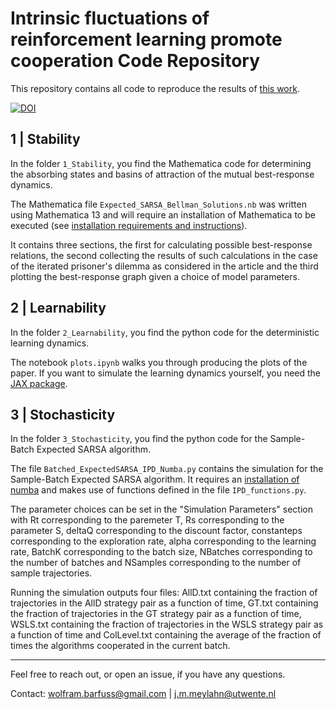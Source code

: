 # Intrinsic fluctuations of reinforcement learning promote cooperation Code Repository
This repository contains all code to reproduce the results of [this work](https://arxiv.org/abs/2209.01013).

[![DOI](https://zenodo.org/badge/562998950.svg)](https://zenodo.org/badge/latestdoi/562998950)


## 1 | Stability
In the folder `1_Stability`, you find the Mathematica code for determining the absorbing states and basins of attraction of the mutual best-response dynamics.

The Mathematica file `Expected_SARSA_Bellman_Solutions.nb` was written using Mathematica 13 and will require an installation of Mathematica to be executed (see [installation requirements and instructions](https://reference.wolfram.com/language/tutorial/InstallingMathematica.html)). 

It contains three sections, the first for calculating possible best-response relations, the second collecting the results of such calculations in the case of the iterated prisoner's dilemma as considered in the article and the third plotting the best-response graph given a choice of model parameters.

## 2 | Learnability 
In the folder `2_Learnability`, you find the python code for the deterministic learning dynamics. 

The notebook `plots.ipynb` walks you through producing the plots of the paper. If you want to simulate the learning dynamics yourself, you need the [JAX package](https://github.com/google/jax).


## 3 | Stochasticity
In the folder `3_Stochasticity`, you find the python code for the Sample-Batch Expected SARSA algorithm.

The file `Batched_ExpectedSARSA_IPD_Numba.py` contains the simulation for the Sample-Batch Expected SARSA algorithm. It requires an [installation of numba](https://numba.pydata.org/numba-doc/latest/user/installing.html) and makes use of functions defined in the file `IPD_functions.py`. 

The parameter choices can be set in the "Simulation Parameters" section with Rt corresponding to the paremeter T, Rs corresponding to the parameter S, deltaQ corresponding to the discount factor, constanteps corresponding to the exploration rate, alpha corresponding to the learning rate, BatchK corresponding to the batch size, NBatches corresponding to the number of batches and NSamples corresponding to the number of sample trajectories. 

Running the simulation outputs four files: AllD.txt containing the fraction of trajectories in the AllD strategy pair as a function of time, GT.txt containing the fraction of trajectories in the GT strategy pair as a function of time, WSLS.txt containing the fraction of trajectories in the WSLS strategy pair as a function of time and ColLevel.txt containing the average of the fraction of times the algorithms cooperated in the current batch.


---
Feel free to reach out, or open an issue, if you have any questions.

Contact: wolfram.barfuss@gmail.com | j.m.meylahn@utwente.nl
